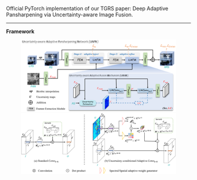Official PyTorch implementation of our TGRS paper: Deep Adaptive Pansharpening via Uncertainty-aware Image Fusion.

-------------------------------------------------
**Framework**

<figure class="half">
    <img src='https://github.com/keviner1/imgs/blob/main/UAPN.png?raw=true'>
    <img src='https://github.com/keviner1/imgs/blob/main/UAConv.png?raw=true'>
</figure>
